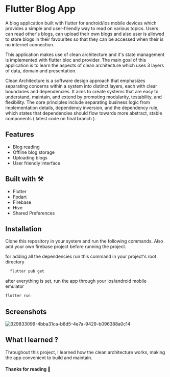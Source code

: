 
# Flutter Blog App

A blog application built with flutter for android/ios mobile devices which provides a simple and user-friendly way to read on various topics. Users can read other's blogs, can upload their own blogs and also user is allowed to store blogs in their favourites so that they can be accessed when their is no internet connection.

This application makes use of clean architecture and it's state management is implemented with flutter bloc and provider. The main goal of this application is to learn the aspects of clean architecture which uses 3 layers of data, domain and presentation. 

Clean Architecture is a software design approach that emphasizes separating concerns within a system into distinct layers, each with clear boundaries and dependencies. It aims to create systems that are easy to understand, maintain, and extend by promoting modularity, testability, and flexibility. The core principles include separating business logic from implementation details, dependency inversion, and the dependency rule, which states that dependencies should flow towards more abstract, stable components ( latest code on final branch ).


## Features

- Blog reading 
- Offline blog storage
- Uploading blogs
- User friendly interface


## Built with ⚒️

- Flutter
- Fpdart 
- Firebase 
- Hive
- Shared Preferences

## Installation

Clone this repository in your system and run the following commands. Also add your own firebase project before running the project.

for adding all the dependencies run this command in your project's root directory

```bash
  flutter pub get
```
    
after everything is set, run the app through your ios/android mobile emulator 

```bash 
flutter run 
```
## Screenshots

![329833099-4bba31ca-b8d5-4e7a-9429-b096388a0c14](https://github.com/sahilchavan94/flutter_clean_architecture_blog_app/assets/142314251/aebbd99b-1c7c-479c-8c45-15105e75e328)


## What I learned ? 

Throughout this project, I learned how the clean architecture works, making the app convenient to build and maintain.

#### Thanks for reading 🎉


